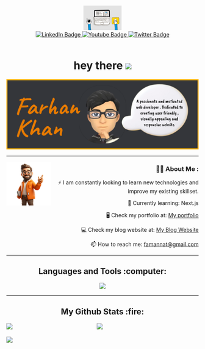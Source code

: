 <div align="center">
<div id="header">
  <img src="https://github.com/itsfarhankhan28/itsfarhankhan28/blob/assets/webgif.gif?raw=true" width="100"/>
</div>
<div id="badges">
  <a href="your-linkedin-URL">
    <img src="https://img.shields.io/badge/LinkedIn-blue?style=for-the-badge&logo=linkedin&logoColor=white" alt="LinkedIn Badge"/>
  </a>
  <a href="your-youtube-URL">
    <img src="https://img.shields.io/badge/Instagram-pink?style=for-the-badge&logo=instagram&logoColor=white" alt="Youtube Badge"/>
  </a>
  <a href="your-twitter-URL">
    <img src="https://img.shields.io/badge/Twitter-blue?style=for-the-badge&logo=twitter&logoColor=white" alt="Twitter Badge"/>
  </a>
</div>
<img src="https://komarev.com/ghpvc/?username=itsfarhankhan28&style=flat-square&color=blue" alt=""/>
<h1>
  hey there
  <img src="https://media.giphy.com/media/hvRJCLFzcasrR4ia7z/giphy.gif" width="30px"/>
</h1>
<div align="center">
  <img src="./IMG/Readmeimg.png"/>
</div>
</div>

---
<div align="left">
<img src="./IMG/githubimg.png" alt="Profile Image" align="left" width="23%" height="45%">
</div>

<div align="right">

### :man_technologist: About Me :

:zap: I am constantly looking to learn new technologies and improve my existing skillset.

🌠 Currently learning: Next.js

🖥 Check my portfolio at: [My portfolio](https://portfolio2-m2jd.vercel.app/)

💻 Check my blog website at: [My Blog Website](https://my-blog-app-six.vercel.app/)

:mailbox: How to reach me: [famannat@gmail.com](mailto:famannat@gmail.com)
<br>
</div>

---

<div align="center">
<h2>Languages and Tools :computer:</h2>
</div>
<p align="center">
  <a href="https://skillicons.dev">
    <img src="https://skillicons.dev/icons?i=c,cpp,html,css,javascript,java,python,react,nodejs,express,mongodb,next,markdown,typescript,vercel,bootstrap,flutter,dart,mui,tailwindcss,postman,figma,webflow" />
  </a>
</p>

---

<h2  align="center">My Github Stats :fire:</h2>

<img align="left" width=47% src="https://streak-stats.demolab.com/?user=itsfarhankhan28&theme=vision-friendly-dark"/>

<img width=47% src="https://github-readme-stats.vercel.app/api?username=itsfarhankhan28&theme=vision-friendly-dark&show_icons=true" />

<img align="center" src="https://github-readme-stats.vercel.app/api/top-langs/?username=itsfarhankhan28&layout=compact&theme=vision-friendly-dark"></img>
